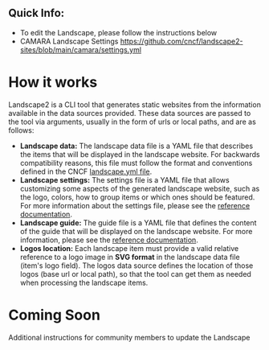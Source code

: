## Quick Info:
+ To edit the Landscape, please follow the instructions below
+ CAMARA Landscape Settings https://github.com/cncf/landscape2-sites/blob/main/camara/settings.yml

# How it works
Landscape2 is a CLI tool that generates static websites from the information available in the data sources provided. These data sources are passed to the tool via arguments, usually in the form of urls or local paths, and are as follows:
+ **Landscape data:** The landscape data file is a YAML file that describes the items that will be displayed in the landscape website. For backwards compatibility reasons, this file must follow the format and conventions defined in the CNCF [landscape.yml file]([url](https://github.com/cncf/landscape/blob/master/landscape.yml)).
+ **Landscape settings:** The settings file is a YAML file that allows customizing some aspects of the generated landscape website, such as the logo, colors, how to group items or which ones should be featured. For more information about the settings file, please see the [reference documentation]([url](https://github.com/cncf/landscape2/blob/main/docs/config/settings.yml)).
+ **Landscape guide:** The guide file is a YAML file that defines the content of the guide that will be displayed on the landscape website. For more information, please see the [reference documentation]([url](https://github.com/cncf/landscape2/blob/main/docs/config/guide.yml)).
+ **Logos location:** Each landscape item must provide a valid relative reference to a logo image in **SVG format** in the landscape data file (item's logo field). The logos data source defines the location of those logos (base url or local path), so that the tool can get them as needed when processing the landscape items.

# Coming Soon
Additional instructions for community members to update the Landscape
